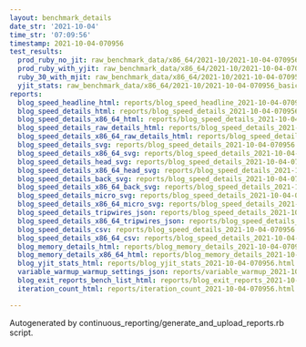 ```yaml
---
layout: benchmark_details
date_str: '2021-10-04'
time_str: '07:09:56'
timestamp: 2021-10-04-070956
test_results:
  prod_ruby_no_jit: raw_benchmark_data/x86_64/2021-10/2021-10-04-070956_basic_benchmark_prod_ruby_no_jit.json
  prod_ruby_with_yjit: raw_benchmark_data/x86_64/2021-10/2021-10-04-070956_basic_benchmark_prod_ruby_with_yjit.json
  ruby_30_with_mjit: raw_benchmark_data/x86_64/2021-10/2021-10-04-070956_basic_benchmark_ruby_30_with_mjit.json
  yjit_stats: raw_benchmark_data/x86_64/2021-10/2021-10-04-070956_basic_benchmark_yjit_stats.json
reports:
  blog_speed_headline_html: reports/blog_speed_headline_2021-10-04-070956.html
  blog_speed_details_html: reports/blog_speed_details_2021-10-04-070956.html
  blog_speed_details_x86_64_html: reports/blog_speed_details_2021-10-04-070956.x86_64.html
  blog_speed_details_raw_details_html: reports/blog_speed_details_2021-10-04-070956.raw_details.html
  blog_speed_details_x86_64_raw_details_html: reports/blog_speed_details_2021-10-04-070956.x86_64.raw_details.html
  blog_speed_details_svg: reports/blog_speed_details_2021-10-04-070956.svg
  blog_speed_details_x86_64_svg: reports/blog_speed_details_2021-10-04-070956.x86_64.svg
  blog_speed_details_head_svg: reports/blog_speed_details_2021-10-04-070956.head.svg
  blog_speed_details_x86_64_head_svg: reports/blog_speed_details_2021-10-04-070956.x86_64.head.svg
  blog_speed_details_back_svg: reports/blog_speed_details_2021-10-04-070956.back.svg
  blog_speed_details_x86_64_back_svg: reports/blog_speed_details_2021-10-04-070956.x86_64.back.svg
  blog_speed_details_micro_svg: reports/blog_speed_details_2021-10-04-070956.micro.svg
  blog_speed_details_x86_64_micro_svg: reports/blog_speed_details_2021-10-04-070956.x86_64.micro.svg
  blog_speed_details_tripwires_json: reports/blog_speed_details_2021-10-04-070956.tripwires.json
  blog_speed_details_x86_64_tripwires_json: reports/blog_speed_details_2021-10-04-070956.x86_64.tripwires.json
  blog_speed_details_csv: reports/blog_speed_details_2021-10-04-070956.csv
  blog_speed_details_x86_64_csv: reports/blog_speed_details_2021-10-04-070956.x86_64.csv
  blog_memory_details_html: reports/blog_memory_details_2021-10-04-070956.html
  blog_memory_details_x86_64_html: reports/blog_memory_details_2021-10-04-070956.x86_64.html
  blog_yjit_stats_html: reports/blog_yjit_stats_2021-10-04-070956.html
  variable_warmup_warmup_settings_json: reports/variable_warmup_2021-10-04-070956.warmup_settings.json
  blog_exit_reports_bench_list_html: reports/blog_exit_reports_2021-10-04-070956.bench_list.html
  iteration_count_html: reports/iteration_count_2021-10-04-070956.html

---
```

Autogenerated by continuous_reporting/generate_and_upload_reports.rb script.
